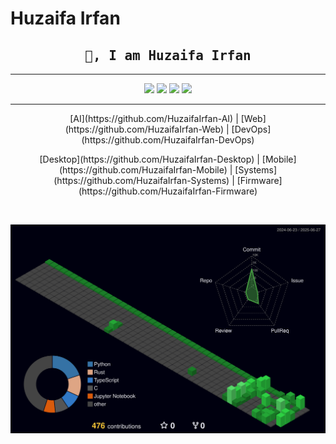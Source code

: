 
# Huzaifa Irfan


<h2 align='center'><samp><strong>👋, I am Huzaifa Irfan</strong></samp></h2>

<hr />

<p align="center">
<a href="https://huzaifairfan.com"><img src="https://img.shields.io/badge/-huzaifairfan.com-1aa260?style=flat&logo=Google-Chrome&logoColor=white"/></a>
<a href="https://www.linkedin.com/in/huzaifairfan/"><img src="https://img.shields.io/badge/-Huzaifa%20Irfan-0072b1?style=flat&logo=Linkedin&logoColor=white"/></a>
<a href="https://github.com/HuzaifaIrfan/"><img src="https://img.shields.io/badge/-Huzaifa%20Irfan-4078c0?style=flat&logo=Github&logoColor=white"/></a>
<a href="mailto:contact@huzaifairfan.com"><img src="https://img.shields.io/badge/-contact@huzaifairfan.com-c71610?style=flat&logo=Gmail&logoColor=white"/></a>
</p>

<hr />

<p align="center">
[AI](https://github.com/HuzaifaIrfan-AI) | 
[Web](https://github.com/HuzaifaIrfan-Web) | 
[DevOps](https://github.com/HuzaifaIrfan-DevOps)
</p>
<!--
[Infrastructure](https://github.com/HuzaifaIrfan-Infrastructure)
[Platform](https://github.com/HuzaifaIrfan-Platform)
-->
<p align="center">
[Desktop](https://github.com/HuzaifaIrfan-Desktop) | 
[Mobile](https://github.com/HuzaifaIrfan-Mobile) | 
[Systems](https://github.com/HuzaifaIrfan-Systems) | 
[Firmware](https://github.com/HuzaifaIrfan-Firmware)
</p>

<!--
[Simulations](https://github.com/HuzaifaIrfan-Simulations)
[Automation](https://github.com/HuzaifaIrfan-Automation)
[IoT](https://github.com/HuzaifaIrfan-IoT)
[CAD](https://github.com/HuzaifaIrfan-CAD)
[Robotics](https://github.com/HuzaifaIrfan-Robotics)
-->

<br />
 

![](./profile-3d-contrib/profile-night-green.svg)

